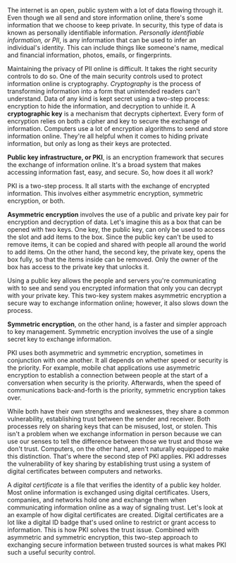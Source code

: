 The internet is an open, public system with a lot of data flowing through it. Even though we all send and store information online, there's some information that we choose to keep private. In security, this type of data is known as personally identifiable information. *Personally identifiable information, or PII*, is any information that can be used to infer an individual's identity. This can include things like someone's name, medical and financial information, photos, emails, or fingerprints.

Maintaining the privacy of PII online is difficult. It takes the right security controls to do so. One of the main security controls used to protect information online is cryptography. *Cryptography* is the process of transforming information into a form that unintended readers can't understand. Data of any kind is kept secret using a two-step process: encryption to hide the information, and decryption to unhide it.
A **cryptographic key** is a mechanism that decrypts ciphertext. Every form of encryption relies on both a cipher and key to secure the exchange of information. Computers use a lot of encryption algorithms to send and store information online. They're all helpful when it comes to hiding private information, but only as long as their keys are protected. 

**Public key infrastructure, or PKI**, is an encryption framework that secures the exchange of information online. It's a broad system that makes accessing information fast, easy, and secure. So, how does it all work?

PKI is a two-step process. It all starts with the exchange of encrypted information. This involves either asymmetric encryption, symmetric encryption, or both.

**Asymmetric encryption** involves the use of a public and private key pair for encryption and decryption of data. Let's imagine this as a box that can be opened with two keys. One key, the public key, can only be used to access the slot and add items to the box. Since the public key can't be used to remove items, it can be copied and shared with people all around the world to add items. On the other hand, the second key, the private key, opens the box fully, so that the items inside can be removed. Only the owner of the box has access to the private key that unlocks it.

Using a public key allows the people and servers you're communicating with to see and send you encrypted information that only you can decrypt with your private key. This two-key system makes asymmetric encryption a secure way to exchange information online; however, it also slows down the process.

**Symmetric encryption**, on the other hand, is a faster and simpler approach to key management. Symmetric encryption involves the use of a single secret key to exchange information.

PKI uses both asymmetric and symmetric encryption, sometimes in conjunction with one another. It all depends on whether speed or security is the priority. For example, mobile chat applications use asymmetric encryption to establish a connection between people at the start of a conversation when security is the priority. Afterwards, when the speed of communications back-and-forth is the priority, symmetric encryption takes over.

While both have their own strengths and weaknesses, they share a common vulnerability, establishing trust between the sender and receiver. Both processes rely on sharing keys that can be misused, lost, or stolen. This isn't a problem when we exchange information in person because we can use our senses to tell the difference between those we trust and those we don't trust. Computers, on the other hand, aren't naturally equipped to make this distinction. That's where the second step of PKI applies. PKI addresses the vulnerability of key sharing by establishing trust using a system of digital certificates between computers and networks.

A *digital certificate* is a file that verifies the identity of a public key holder. Most online information is exchanged using digital certificates. Users, companies, and networks hold one and exchange them when communicating information online as a way of signaling trust. Let's look at an example of how digital certificates are created.
Digital certificates are a lot like a digital ID badge that's used online to restrict or grant access to information. This is how PKI solves the trust issue. Combined with asymmetric and symmetric encryption, this two-step approach to exchanging secure information between trusted sources is what makes PKI such a useful security control.